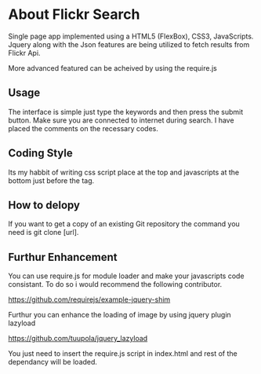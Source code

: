 # About Flickr Search 

Single page app implemented using a HTML5 (FlexBox), CSS3, JavaScripts. Jquery along with the Json features are being utilized to fetch results from Flickr Api. 

More advanced featured can be acheived by using the require.js 

## Usage

The interface is simple just type the keywords and then press the submit button. Make sure you are connected to internet during search. I have placed the comments on the recessary codes. 

## Coding Style

Its my habbit of writing css script place at the top and javascripts at the bottom just before the </body> tag. 

## How to delopy

If you want to get a copy of an existing Git repository the command you need is git clone [url]. 


## Furthur Enhancement

You can use require.js for module loader and make your javascripts code consistant. To do so i would recommend the following contributor.

https://github.com/requirejs/example-jquery-shim

Furthur you can enhance the loading of image by using jquery plugin lazyload

https://github.com/tuupola/jquery_lazyload

You just need to insert the require.js script in index.html and rest of the dependancy will be loaded. 
